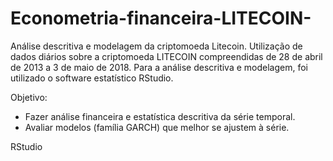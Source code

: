 # Econometria-financeira-LITECOIN-

Análise descritiva e modelagem da criptomoeda Litecoin. Utilização de dados diários sobre a criptomoeda LITECOIN compreendidas de 28 de abril de 2013 a 3 de maio de 2018. 
Para a análise descritiva e modelagem, foi utilizado o software estatístico RStudio.

Objetivo:
* Fazer análise financeira e estatística descritiva da série temporal.
* Avaliar modelos (família GARCH) que melhor se ajustem à série.

RStudio 

